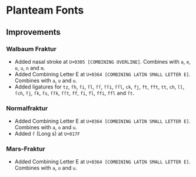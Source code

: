 # Planteam Fonts
## Improvements
### Walbaum Fraktur
* Added nasal stroke at `U+0305 [COMBINING OVERLINE]`. Combines with `a`, `e`, `o`, `u`, `n` and `m`. 
* Added Combining Letter E at `U+0364 [COMBINING LATIN SMALL LETTER E]`. Combines with `a`, `o` and `u`.
* Added ligatures for `tz`, `ſh`, `ſi`, `ſl`, `ſſ`, `ſſi`, `ſſl`, `ck`, `fj`, `ft`, `fft`, `tt`, `ch`, `ll`, `ſch`, `ſj`, `ſk`, `ſs`, `ſſk`, `ſſt`, `ff`, `fi`, `fl`, `ffi`, `ffl` and `ſt`.
### Normalfraktur
* Added Combining Letter E at `U+0364 [COMBINING LATIN SMALL LETTER E]`. Combines with `a`, `o` and `u`.
* Added `ſ` (Long s) at `U+017F`
### Mars-Fraktur
* Added Combining Letter E at `U+0364 [COMBINING LATIN SMALL LETTER E]`. Combines with `a`, `o` and `u`.